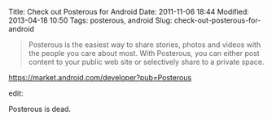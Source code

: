 Title: Check out Posterous for Android
Date: 2011-11-06 18:44
Modified: 2013-04-18 10:50
Tags: posterous, android
Slug: check-out-posterous-for-android


> Posterous is the easiest way to share stories, photos and videos with the people you care about most. With Posterous, you can either post content to your public web site or selectively share to a private space.

<https://market.android.com/developer?pub=Posterous>

edit:

Posterous is dead.


